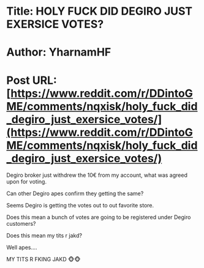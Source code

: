 # Title: HOLY FUCK DID DEGIRO JUST EXERSICE VOTES?
# Author: YharnamHF
# Post URL: [https://www.reddit.com/r/DDintoGME/comments/nqxisk/holy_fuck_did_degiro_just_exersice_votes/](https://www.reddit.com/r/DDintoGME/comments/nqxisk/holy_fuck_did_degiro_just_exersice_votes/)


Degiro broker just withdrew the 10€ from my account, what was agreed upon for voting. 

Can other Degiro apes confirm they getting the same?

Seems Degiro is getting the votes out to out favorite store.

Does this mean a bunch of votes are going to be registered under Degiro customers?

Does this mean my tits r jakd?

Well apes....

MY TITS R FKING JAKD 🐵🐵